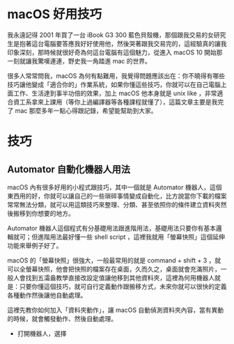 # macOS 好用技巧

我永遠記得 2001 年買了一台 iBook G3 300 藍色貝殼機，那個跟我交易的女研究生是抱著這台電腦要答應我好好使用他，然後哭著跟我交易完的，這經驗真的讓我印象深刻，那時候就很好奇為何這台電腦有這個魅力，從進入 macOS 10 開始那一刻就讓我驚嘆連連，野史我一角踏進 mac 的世界。

很多人常常問我，macOS 為何有點難用，我覺得問題應該出在：你不曉得有哪些技巧讓他變成「適合你的」作業系統，如果你懂這些技巧，你就可以在自己電腦上面工作、生活達到事半功倍的效果，加上 macOS 他本身就是 unix like ，非常適合資工系拿來上課用（等你上過編譯器等各種課程就懂了），這篇文章主要是我完了 mac 那麼多年一點心得跟記錄，希望能幫助到大家。

# 技巧

## Automator 自動化機器人用法

macOS 內有很多好用的小程式跟技巧，其中一個就是 Automator 機器人，這個東西用的好，你就可以讓自己的一些瑣碎事情變成自動化，比方說當你下載的檔案常常無法分類，就可以用這類技巧來整理、分類、甚至依照你的條件建立資料夾然後搬移到你想要的地方。

Automator 機器人這個程式有分基礎用法跟進階用法，基礎用法只要你有基本邏輯就可；但進階用法最好懂一些 shell script ，這裡我就用「螢幕快照」這個延伸功能來舉例子好了。

macOS 的「螢幕快照」很強大，一般最常用的就是 command + shift + 3 ，就可以全螢幕快照，他會把快照的檔案存在桌面，久而久之，桌面就會充滿照片，一般人會找到五灀盎教學直接改設定值讓他移到其他資料夾，這裡為何用機器人就是：只要你懂這個技巧，就可自行定義動作跟搬移方式，未來你就可以很快的定義各種動作然後讓他自動處理。

這裡先教你如何加入「資料夾動作」，讓 macOS 自動偵測資料夾內容，當有異動的時候，就會觸發動作、然後自動處理。

* 打開機器人，選擇